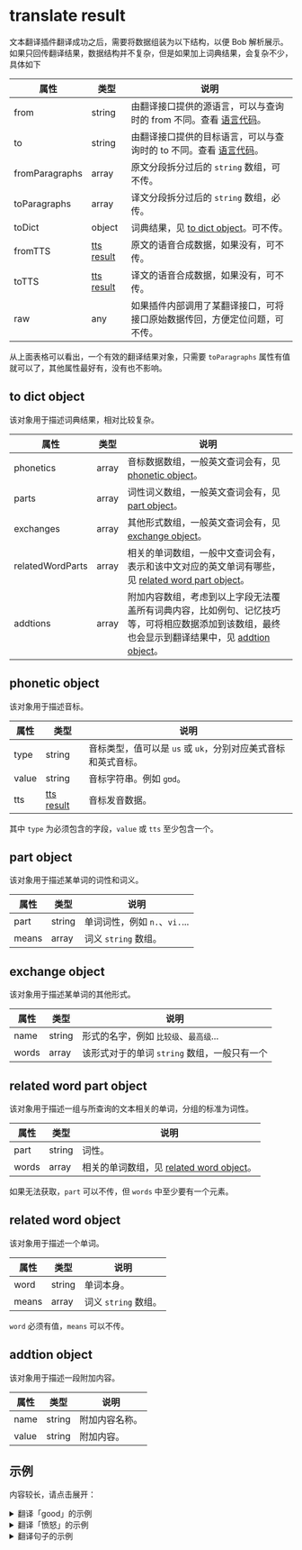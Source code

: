 # translate result

文本翻译插件翻译成功之后，需要将数据组装为以下结构，以便 Bob 解析展示。如果只回传翻译结果，数据结构并不复杂，但是如果加上词典结果，会复杂不少，具体如下

| 属性 | 类型 | 说明 |
| --- | --- | --- |
| from | string | 由翻译接口提供的源语言，可以与查询时的 from 不同。查看 [语言代码](plugin/addtion/language.md)。 |
| to | string | 由翻译接口提供的目标语言，可以与查询时的 to 不同。查看 [语言代码](plugin/addtion/language.md)。 |
| fromParagraphs | array | 原文分段拆分过后的 `string` 数组，可不传。 |
| toParagraphs | array | 译文分段拆分过后的 `string` 数组，必传。 |
| toDict | object | 词典结果，见 [to dict object](#to-dict-object)。可不传。 |
| fromTTS | [tts result](plugin/object/ttsresult.md) | 原文的语音合成数据，如果没有，可不传。 |
| toTTS | [tts result](plugin/object/ttsresult.md) | 译文的语音合成数据，如果没有，可不传。 |
| raw | any | 如果插件内部调用了某翻译接口，可将接口原始数据传回，方便定位问题，可不传。 |

从上面表格可以看出，一个有效的翻译结果对象，只需要 `toParagraphs` 属性有值就可以了，其他属性最好有，没有也不影响。

## to dict object

该对象用于描述词典结果，相对比较复杂。

| 属性 | 类型 | 说明 |
| --- | --- | --- |
| phonetics | array | 音标数据数组，一般英文查词会有，见 [phonetic object](#phonetic-object)。 |
| parts | array | 词性词义数组，一般英文查词会有，见 [part object](#part-object)。 |
| exchanges | array | 其他形式数组，一般英文查词会有，见 [exchange object](#exchange-object)。 |
| relatedWordParts | array | 相关的单词数组，一般中文查词会有，表示和该中文对应的英文单词有哪些，见 [related word part object](#related-word-part-object)。 |
| addtions | array | 附加内容数组，考虑到以上字段无法覆盖所有词典内容，比如例句、记忆技巧等，可将相应数据添加到该数组，最终也会显示到翻译结果中，见 [addtion object](#addtion-object)。 |

## phonetic object

该对象用于描述音标。

| 属性 | 类型 | 说明 |
| --- | --- | --- |
| type | string | 音标类型，值可以是 `us` 或 `uk`，分别对应美式音标和英式音标。|
| value | string | 音标字符串。例如 `ɡʊd`。 |
| tts |  [tts result](plugin/object/ttsresult.md) | 音标发音数据。 |

其中 `type` 为必须包含的字段，`value` 或 `tts` 至少包含一个。

## part object

该对象用于描述某单词的词性和词义。

| 属性 | 类型 | 说明 |
| --- | --- | --- |
| part | string | 单词词性，例如 `n.`、`vi.`... |
| means | array | 词义 `string` 数组。 |

## exchange object

该对象用于描述某单词的其他形式。

| 属性 | 类型 | 说明 |
| --- | --- | --- |
| name | string | 形式的名字，例如 `比较级`、`最高级`... |
| words | array | 该形式对于的单词 `string` 数组，一般只有一个 |

## related word part object

该对象用于描述一组与所查询的文本相关的单词，分组的标准为词性。

| 属性 | 类型 | 说明 |
| --- | --- | --- |
| part | string | 词性。 |
| words | array | 相关的单词数组，见 [related word object](#related-word-part-object)。 |

如果无法获取，`part` 可以不传，但 `words` 中至少要有一个元素。

## related word object

该对象用于描述一个单词。

| 属性 | 类型 | 说明 |
| --- | --- | --- |
| word | string | 单词本身。 |
| means | array | 词义 `string` 数组。 |

`word` 必须有值，`means` 可以不传。

## addtion object

该对象用于描述一段附加内容。

| 属性 | 类型 | 说明 |
| --- | --- | --- |
| name | string | 附加内容名称。 |
| value | string | 附加内容。 |

## 示例

内容较长，请点击展开：

<details>
<summary>翻译「good」的示例</summary>

[example-translate-word-en.json](./_media/example-translate-word-en.json ':include :type=code')

</details>

<details>
<summary>翻译「愤怒」的示例</summary>

[example-translate-word-zh.json](./_media/example-translate-word-zh.json ':include :type=code')

</details>

<details>
<summary>翻译句子的示例</summary>

[example-translate-sentence.json](./_media/example-translate-sentence.json ':include :type=code')

</details>
